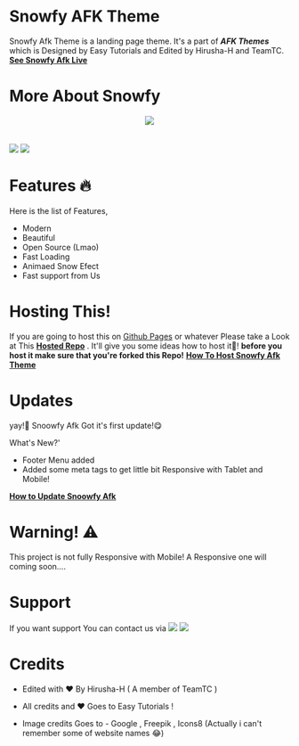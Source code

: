 # Snowfy AFK Theme
Snowfy Afk Theme is a landing page theme. It's a part of ***AFK Themes*** which is Designed by Easy Tutorials and Edited by Hirusha-H and TeamTC.
**[See Snowfy Afk Live](https://hirusha-h.github.io/)**

# More About Snowfy
<center><a href="https://github.com/TeamTC/Snowfy-Afk-Theme"> <img src="https://img.shields.io/badge/Snowfy-Made%20with-aqua?style=for-the-badge&logo=appveyor"/></a></center> <br></br> <a href="https://github.com/TeamTC/Snowfy-Afk-Theme"> <img src="https://img.shields.io/badge/HTML5-E34F26?style=for-the-badge&logo=html5&logoColor=white"/></a>  <a href="https://github.com/TeamTC/Snowfy-Afk-Theme"> <img src="https://img.shields.io/badge/CSS3-1572B6?style=for-the-badge&logo=css3&logoColor=white"/></a>  


# Features 🔥️
Here is the list of Features,

- Modern
- Beautiful
- Open Source (Lmao)
- Fast Loading
- Animaed Snow Efect
- Fast support from Us


# Hosting This!
If you are going to host this on [Github Pages](pages.github.com) or whatever Please take a Look at This **[Hosted Repo](https://github.com/Hirusha-H/Hirusha-H.github.io)** . It'll give you some ideas how to host it🤗️! **before you host it make sure that you're forked this Repo!** **[How To Host Snowfy Afk Theme](https://github.com/TeamTC/Snowfy-Afk-Theme/wiki/How-to-host-Snowfy-Afk)**


# Updates
yay!🤩️ Snoowfy Afk Got it's first update!😋️

What's New?'
- Footer Menu added
- Added some meta tags to get little bit Responsive with Tablet and Mobile!

**[How to Update Snoowfy Afk](https://github.com/TeamTC/Snowfy-Afk-Theme/wiki/How-to-Update%3F)**

# Warning! ⚠️️
This project is not fully Responsive with Mobile! A Responsive one will coming soon....


# Support
If you want support You can contact us via <a href="https://t.me/TheTeamTC"> <img src="https://img.shields.io/badge/Telegram-2CA5E0?style=for-the-badge&logo=telegram&logoColor=white"/></a>   <a href="https://chat.whatsapp.com/LTonlIoEvQLD1efNifd0TH"> <img src="https://img.shields.io/badge/WhatsApp-25D366?style=for-the-badge&logo=whatsapp&logoColor=white"/></a>

# Credits

- Edited with ❤️ By Hirusha-H ( A member of TeamTC )
- All credits and ❤️ Goes to Easy Tutorials !

- Image credits Goes to - Google , Freepik , Icons8 (Actually i can't remember some of website names 😂️)

